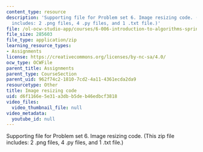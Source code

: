 ```yaml
---
content_type: resource
description: 'Supporting file for Problem set 6. Image resizing code. (This zip file
  includes: 2 .png files, 4 .py files, and 1 .txt file.)'
file: /ol-ocw-studio-app/courses/6-006-introduction-to-algorithms-spring-2008/d6f1166e5e31a3dbb5deb46edbcf3818_ps6_image.zip
file_size: 285603
file_type: application/zip
learning_resource_types:
- Assignments
license: https://creativecommons.org/licenses/by-nc-sa/4.0/
ocw_type: OCWFile
parent_title: Assignments
parent_type: CourseSection
parent_uid: 962f74c2-1810-7cd2-4a11-4361ecda2da9
resourcetype: Other
title: Image resizing code
uid: d6f1166e-5e31-a3db-b5de-b46edbcf3818
video_files:
  video_thumbnail_file: null
video_metadata:
  youtube_id: null
---
```

Supporting file for Problem set 6. Image resizing code. (This zip file includes: 2 .png files, 4 .py files, and 1 .txt file.)